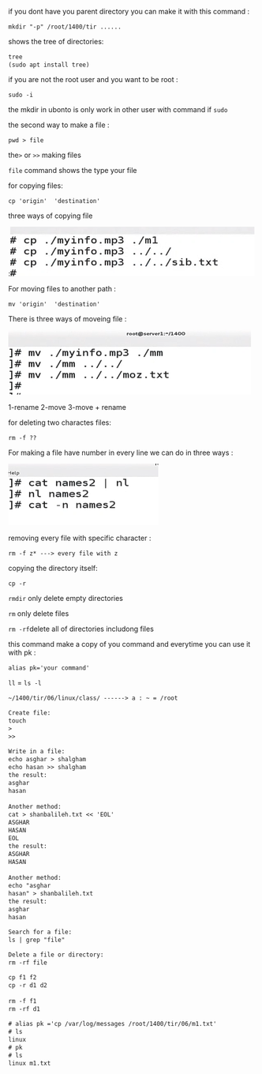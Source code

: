 if you dont have you parent directory you can make it with this command :

```
mkdir "-p" /root/1400/tir ......
```

shows the tree of directories:

```
tree
(sudo apt install tree)
```

if you are not the root user and you want to be root :

```
sudo -i
```

the mkdir in ubonto is only work in other user with command if `sudo`

the second way to make a file :

```
pwd > file
```

the`>` or `>>` making files

`file` command shows the type your file

for copying files:

```
cp 'origin'  'destination'
```

three ways of copying file

:![alt text](assets/image.png)

For moving files to another path :

```
mv 'origin'  'destination'
```

There is three ways of moveing file :

![alt text](assets/image-1.png)

1-rename
2-move
3-move + rename

for deleting two charactes files:

```
rm -f ??
```

For making a file have number in every line we can do in three ways :

![alt text](assets/image-2.png)

removing every file with specific character :

```
rm -f z* ---> every file with z
```

copying the directory itself:

```
cp -r
```

`rmdir` only delete empty directories

`rm` only delete files

`rm -rf`delete all of directories includong files

this command make a copy of you command and everytime you can use it with pk :

```
alias pk='your command'
```

`ll` = `ls -l`

```
~/1400/tir/06/linux/class/ ------> a : ~ = /root
```

```
Create file:
touch
>
>>
```

```
Write in a file:
echo asghar > shalgham
echo hasan >> shalgham
the result:
asghar
hasan

Another method:
cat > shanbalileh.txt << 'EOL'
ASGHAR
HASAN
EOL
the result:
ASGHAR
HASAN

Another method:
echo "asghar
hasan" > shanbalileh.txt
the result:
asghar
hasan
```

```
Search for a file:
ls | grep "file"
```

```
Delete a file or directory:
rm -rf file
```

```
cp f1 f2
cp -r d1 d2

rm -f f1
rm -rf d1
```

```
# alias pk ='cp /var/log/messages /root/1400/tir/06/m1.txt'
# ls
linux
# pk
# ls
linux m1.txt
```





‍‍
‍‍‍‍‍
